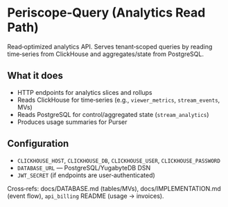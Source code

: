 # Periscope‑Query (Analytics Read Path)

Read‑optimized analytics API. Serves tenant‑scoped queries by reading time‑series from ClickHouse and aggregates/state from PostgreSQL.

## What it does
- HTTP endpoints for analytics slices and rollups
- Reads ClickHouse for time‑series (e.g., `viewer_metrics`, `stream_events`, MVs)
- Reads PostgreSQL for control/aggregated state (`stream_analytics`)
- Produces usage summaries for Purser

## Configuration
- `CLICKHOUSE_HOST`, `CLICKHOUSE_DB`, `CLICKHOUSE_USER`, `CLICKHOUSE_PASSWORD`
- `DATABASE_URL` — PostgreSQL/YugabyteDB DSN
- `JWT_SECRET` (if endpoints are user‑authenticated)

Cross‑refs: docs/DATABASE.md (tables/MVs), docs/IMPLEMENTATION.md (event flow), `api_billing` README (usage → invoices). 
